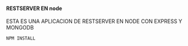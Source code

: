 #### RESTSERVER EN node


ESTA ES UNA APLICACION DE RESTSERVER EN NODE CON EXPRESS Y MONGODB

```
NPM INSTALL 
```